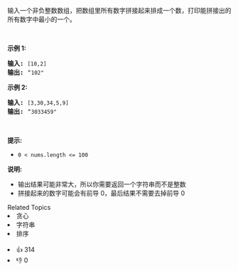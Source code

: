 <p>输入一个非负整数数组，把数组里所有数字拼接起来排成一个数，打印能拼接出的所有数字中最小的一个。</p>

<p>&nbsp;</p>

<p><strong>示例 1:</strong></p>

<pre><strong>输入:</strong> <code>[10,2]</code>
<strong>输出:</strong> &quot;<code>102&quot;</code></pre>

<p><strong>示例&nbsp;2:</strong></p>

<pre><strong>输入:</strong> <code>[3,30,34,5,9]</code>
<strong>输出:</strong> &quot;<code>3033459&quot;</code></pre>

<p>&nbsp;</p>

<p><strong>提示:</strong></p>

<ul>
	<li><code>0 &lt; nums.length &lt;= 100</code></li>
</ul>

<p><strong>说明: </strong></p>

<ul>
	<li>输出结果可能非常大，所以你需要返回一个字符串而不是整数</li>
	<li>拼接起来的数字可能会有前导 0，最后结果不需要去掉前导 0</li>
</ul>
<div><div>Related Topics</div><div><li>贪心</li><li>字符串</li><li>排序</li></div></div><br><div><li>👍 314</li><li>👎 0</li></div>